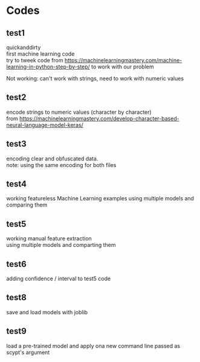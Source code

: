 # Codes

## test1
quickanddirty  
first machine learning code  
try to tweek code from 
https://machinelearningmastery.com/machine-learning-in-python-step-by-step/ to 
work with our problem  

Not working: can't work with strings, need to work with numeric values

## test2 
encode strings to numeric values (character by character)  
from https://machinelearningmastery.com/develop-character-based-neural-language-model-keras/

## test3
encoding clear and obfuscated data.  
note: using the same encoding for both files

## test4
working featureless Machine Learning examples
using multiple models and comparing them

## test5
working manual feature extraction  
using multiple models and comparting them

## test6
adding confidence / interval to test5 code

## test8
save and load models with joblib  

## test9
load a pre-trained model and apply ona new command line passed as scypt's
argument
